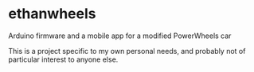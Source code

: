# ethanwheels
Arduino firmware and a mobile app for a modified PowerWheels car

This is a project specific to my own personal needs, and probably not of particular interest to anyone else.
